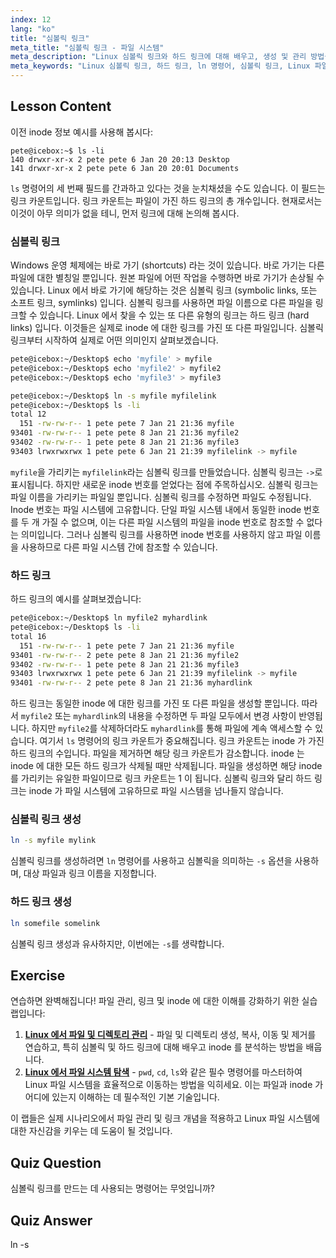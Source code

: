 ```yaml
---
index: 12
lang: "ko"
title: "심볼릭 링크"
meta_title: "심볼릭 링크 - 파일 시스템"
meta_description: "Linux 심볼릭 링크와 하드 링크에 대해 배우고, 생성 및 관리 방법을 포함합니다. 이 초보자 친화적인 가이드를 통해 차이점과 사용 사례를 이해하세요."
meta_keywords: "Linux 심볼릭 링크, 하드 링크, ln 명령어, 심볼릭 링크, Linux 파일 시스템, Linux 튜토리얼, 초보자 Linux"
---
```


## Lesson Content

이전 inode 정보 예시를 사용해 봅시다:

```plaintext
pete@icebox:~$ ls -li
140 drwxr-xr-x 2 pete pete 6 Jan 20 20:13 Desktop
141 drwxr-xr-x 2 pete pete 6 Jan 20 20:01 Documents
```

`ls` 명령어의 세 번째 필드를 간과하고 있다는 것을 눈치채셨을 수도 있습니다. 이 필드는 링크 카운트입니다. 링크 카운트는 파일이 가진 하드 링크의 총 개수입니다. 현재로서는 이것이 아무 의미가 없을 테니, 먼저 링크에 대해 논의해 봅시다.

### 심볼릭 링크

Windows 운영 체제에는 바로 가기 (shortcuts) 라는 것이 있습니다. 바로 가기는 다른 파일에 대한 별칭일 뿐입니다. 원본 파일에 어떤 작업을 수행하면 바로 가기가 손상될 수 있습니다. Linux 에서 바로 가기에 해당하는 것은 심볼릭 링크 (symbolic links, 또는 소프트 링크, symlinks) 입니다. 심볼릭 링크를 사용하면 파일 이름으로 다른 파일을 링크할 수 있습니다. Linux 에서 찾을 수 있는 또 다른 유형의 링크는 하드 링크 (hard links) 입니다. 이것들은 실제로 inode 에 대한 링크를 가진 또 다른 파일입니다. 심볼릭 링크부터 시작하여 실제로 어떤 의미인지 살펴보겠습니다.

```bash
pete@icebox:~/Desktop$ echo 'myfile' > myfile
pete@icebox:~/Desktop$ echo 'myfile2' > myfile2
pete@icebox:~/Desktop$ echo 'myfile3' > myfile3

pete@icebox:~/Desktop$ ln -s myfile myfilelink
pete@icebox:~/Desktop$ ls -li
total 12
  151 -rw-rw-r-- 1 pete pete 7 Jan 21 21:36 myfile
93401 -rw-rw-r-- 1 pete pete 8 Jan 21 21:36 myfile2
93402 -rw-rw-r-- 1 pete pete 8 Jan 21 21:36 myfile3
93403 lrwxrwxrwx 1 pete pete 6 Jan 21 21:39 myfilelink -> myfile
```

`myfile`을 가리키는 `myfilelink`라는 심볼릭 링크를 만들었습니다. 심볼릭 링크는 `->`로 표시됩니다. 하지만 새로운 inode 번호를 얻었다는 점에 주목하십시오. 심볼릭 링크는 파일 이름을 가리키는 파일일 뿐입니다. 심볼릭 링크를 수정하면 파일도 수정됩니다. Inode 번호는 파일 시스템에 고유합니다. 단일 파일 시스템 내에서 동일한 inode 번호를 두 개 가질 수 없으며, 이는 다른 파일 시스템의 파일을 inode 번호로 참조할 수 없다는 의미입니다. 그러나 심볼릭 링크를 사용하면 inode 번호를 사용하지 않고 파일 이름을 사용하므로 다른 파일 시스템 간에 참조할 수 있습니다.

### 하드 링크

하드 링크의 예시를 살펴보겠습니다:

```bash
pete@icebox:~/Desktop$ ln myfile2 myhardlink
pete@icebox:~/Desktop$ ls -li
total 16
  151 -rw-rw-r-- 1 pete pete 7 Jan 21 21:36 myfile
93401 -rw-rw-r-- 2 pete pete 8 Jan 21 21:36 myfile2
93402 -rw-rw-r-- 1 pete pete 8 Jan 21 21:36 myfile3
93403 lrwxrwxrwx 1 pete pete 6 Jan 21 21:39 myfilelink -> myfile
93401 -rw-rw-r-- 2 pete pete 8 Jan 21 21:36 myhardlink
```

하드 링크는 동일한 inode 에 대한 링크를 가진 또 다른 파일을 생성할 뿐입니다. 따라서 `myfile2` 또는 `myhardlink`의 내용을 수정하면 두 파일 모두에서 변경 사항이 반영됩니다. 하지만 `myfile2`를 삭제하더라도 `myhardlink`를 통해 파일에 계속 액세스할 수 있습니다. 여기서 `ls` 명령어의 링크 카운트가 중요해집니다. 링크 카운트는 inode 가 가진 하드 링크의 수입니다. 파일을 제거하면 해당 링크 카운트가 감소합니다. inode 는 inode 에 대한 모든 하드 링크가 삭제될 때만 삭제됩니다. 파일을 생성하면 해당 inode 를 가리키는 유일한 파일이므로 링크 카운트는 1 이 됩니다. 심볼릭 링크와 달리 하드 링크는 inode 가 파일 시스템에 고유하므로 파일 시스템을 넘나들지 않습니다.

### 심볼릭 링크 생성

```bash
ln -s myfile mylink
```

심볼릭 링크를 생성하려면 `ln` 명령어를 사용하고 심볼릭을 의미하는 `-s` 옵션을 사용하며, 대상 파일과 링크 이름을 지정합니다.

### 하드 링크 생성

```bash
ln somefile somelink
```

심볼릭 링크 생성과 유사하지만, 이번에는 `-s`를 생략합니다.

## Exercise

연습하면 완벽해집니다! 파일 관리, 링크 및 inode 에 대한 이해를 강화하기 위한 실습 랩입니다:

1. **[Linux 에서 파일 및 디렉토리 관리](https://labex.io/ko/labs/comptia-manage-files-and-directories-in-linux-590835)** - 파일 및 디렉토리 생성, 복사, 이동 및 제거를 연습하고, 특히 심볼릭 및 하드 링크에 대해 배우고 inode 를 분석하는 방법을 배웁니다.
2. **[Linux 에서 파일 시스템 탐색](https://labex.io/ko/labs/comptia-navigate-the-filesystem-in-linux-590971)** - `pwd`, `cd`, `ls`와 같은 필수 명령어를 마스터하여 Linux 파일 시스템을 효율적으로 이동하는 방법을 익히세요. 이는 파일과 inode 가 어디에 있는지 이해하는 데 필수적인 기본 기술입니다.

이 랩들은 실제 시나리오에서 파일 관리 및 링크 개념을 적용하고 Linux 파일 시스템에 대한 자신감을 키우는 데 도움이 될 것입니다.

## Quiz Question

심볼릭 링크를 만드는 데 사용되는 명령어는 무엇입니까?

## Quiz Answer

ln -s
